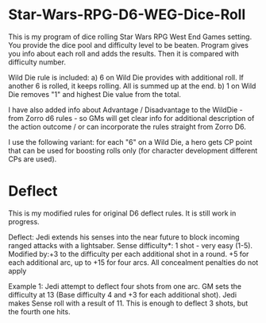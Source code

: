 # Star-Wars-RPG-D6-WEG-Dice-Roll
This is my program of dice rolling Star Wars RPG West End Games setting. 
You provide the dice pool and difficulty level to be beaten. Program gives you info about each roll and adds the results. 
Then it is compared with difficulty number.

Wild Die rule is included:
a) 6 on Wild Die provides with additional roll. If another 6 is rolled, it keeps rolling. All is summed up at the end.
b) 1 on Wild Die removes "1" and highest Die value from the total.

I have also added info about Advantage / Disadvantage to the WildDie - from Zorro d6 rules - so GMs will get clear info for additional description 
of the action outcome / or can incorporate the rules straight from Zorro D6.

I use the following variant: for each "6" on a Wild Die, a hero gets CP point that can be used for boosting rolls only (for character development different CPs are used).


# Deflect

This is my modified rules for original D6 deflect rules. It is still work in progress.

Deflect: 
Jedi extends his senses into the near future to block incoming ranged attacks with a lightsaber. 
Sense difficulty*: 1 shot - very easy (1-5). Modified by:+3 to the difficulty per each additional shot in a round. +5 for each additional arc, up to +15 for four arcs. All concealment penalties do not apply 

Example 1: Jedi attempt to deflect four shots from one arc. GM sets the difficulty at 13 (Base difficulty 4 and +3 for each additional shot). Jedi makes Sense roll with a result of 11. This is enough to deflect 3 shots, but the fourth one hits. 
